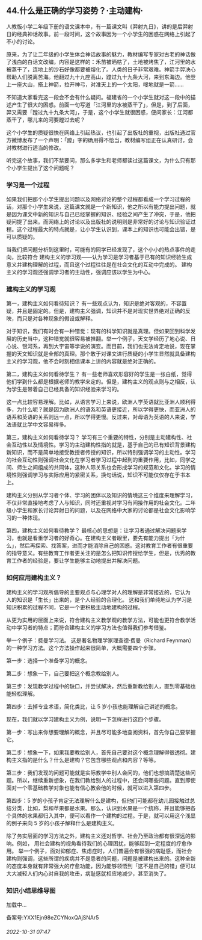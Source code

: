 ## 44.什么是正确的学习姿势？·主动建构·
人教版小学二年级下册的语文课本中，有一篇课文叫《羿射九日》，讲的是后羿射日的经典神话故事。前一段时间，这个故事因为一个小学生的困惑在网络上引起了不小的讨论。



原来，为了让二年级的小学生体会神话故事的魅力，教材编写专家对古老的神话做了浅白的白话文改编，内容是这样的：禾苗被晒枯了，土地被烤焦了，江河里的水被蒸干了，连地上的沙石好像都要被熔化了。人类的日子非常艰难。神箭手羿决心帮助人们脱离苦海。他翻过九十九座高山，蹚过九十九条大河，来到东海边。他登上一座大山，搭上神箭，拉开神弓，对准天上的一个太阳，嗖地就是一箭……



不知道大家看完这一段会不会有什么疑问。福建省的一个小学生就对这一段中的描述产生了很大的困惑。前面一句写道「江河里的水被蒸干了」，但是，到了后面，羿又需要「蹚过九十九条大河」，于是，这个小学生就很困惑，便问家长：江河都蒸干了，哪儿来的河要蹚过去呢？



这个小学生的质疑很快在网络上引起热议，也引起了出版社的重视，出版社通过官方微博发布了一个声明：「蹚」字的确用得不恰当，教材编写组正在认真研讨，会对教材进行适当的修改。



听完这个故事，我们不禁要问，那么多学生和老师都读过这篇课文，为什么只有那个小学生提出了这个问题呢？



### 学习是一个过程


如果我们把那个小学生提出问题以及网络讨论的整个过程都看成一个学习过程的话，对那个小学生来说，这篇课文就是一个新知识，他之所以有能力提出问题，就是因为课文中新的知识与自己已经掌握的知识、经验之间产生了冲突，于是，他把疑问提了出来。而网络上的讨论以及出版社的说明则是非常好的讨论与知识验证过程。这个过程最大的特点就是，让小学生认识到，课本上的知识也可能会出错，是可以质疑的。



当我们把问题分析到这里时，可能有的同学已经发现了，这个小小的热点事件的走向，比较符合
 建构主义的学习观——认为学习是学习者基于已有的知识经验生成意义并建构理解的过程，而且这个过程往往是在社会文化的互动中完成的。
 建构主义的学习观还强调学习者的主动性，强调应该以学生为中心。



### 建构主义的学习观


第一，建构主义如何看待知识？
 有一些观点认为，知识是绝对客观的，不容置疑，并且是固定的。但是，建构主义强调，知识并不是对现实世界绝对正确的反映，而只是对各种现象的假设或解释。



对于知识，我们有时会有一种错觉：现有的科学知识就是真理。但如果回到科学发展的历史当中，这种错觉就很容易被推翻。举一个例子，天文学经历了地心说、日心说、银河系，再到大宇宙等学说的演变。而目前，我们也无法肯定地说，现在掌握的天文知识就是全部的真理。那个敢于对课文进行质疑的小学生显然就具备建构主义的学习观，他不会时刻相信课本上讲的内容就是绝对正确的。



第二，建构主义如何看待学生？
 有一些老师喜欢形容好的学生是一张白纸，觉得他们学到什么都是根据老师的教学来定的。但是，建构主义的观点则与之相反，认为学生是带着自己已经具备的知识经验来学习的。



这一点比较容易理解。比如，从语言学习上来说，欧洲人学英语就比亚洲人顺利得多，为什么呢？就是因为欧洲人的语系和英语更接近，所以学得更快，而亚洲人的语系和英语的关系则远一点，所以学得更慢。反过来，对母语为英语的人来说，学法语就比学中文容易得多。



第三，建构主义如何看待学习？
 学习有三个重要的特性，分别是主动建构性、社会互动性以及情境性。学习的主动建构性指的就是，基于自己的已有知识背景建构新知识，而不是简单地接受教授者传授的知识，所以特别强调学习的主动性。学习的社会互动性则强调社会文化在学习者学习过程中起到的重要作用，比如，同学之间、师生之间组成的共同体，这种人际关系也会形成学习的规范和文化。学习的情境性则强调学习与实际应用的紧密关系，换句话说，知识不可能仅仅存在于书本上。



建构主义分别从学习者个体、学习的团体以及知识的情境这三个维度来理解学习，不仅非常直接地考虑了人与知识，同时还重视对学习有间接作用的社会文化。二年级小学生和家长讨论羿射日的问题，以及在网络中大家的讨论都是社会文化影响学习的一种体现。



第四，建构主义如何看待教学？
 最核心的思想是：让学习者通过解决问题来学习，也就是看重学习者的好奇心。在建构主义者眼里，要先有能力提出「为什么」，然后再探索、找答案，进而才能消除自己的困惑。这对教育工作者有很重要的指导意义。有些教育工作者更关注的是怎么把知识传授给学生，但是，优秀的教育工作者的经验是，要让学生能够主动地提出并解决问题。



### 如何应用建构主义？


建构主义的学习观所倡导的主要观点与心理学对人的理解是非常接近的，它认为
 人的知识是「生长」出来的，是个人经验的合理化。
 这和我们单纯地认为学习是知识积累的过程不同，它是一个更积极主动地建构的过程。



从更为实用的层面上来说，符合建构主义教学观的教学方法，可能也更符合教学活动中学习者的特点；而符合建构主义的学习方法也值得我们参考借鉴。



举一个例子：费曼学习法。
 这是著名物理学家理查德·费曼（Richard Feynman）的一种学习方法。这个方法操作起来很简单，大概需要四个步骤。



第一步：选择一个准备学习的概念。



第二步：想象一下，自己要把这个概念教给别人。



第三步：发现教学过程中的缺口，并尝试解决，然后重新教给别人，直到零基础也能轻松理解。



第四步：去掉专业术语，简化类比，让 5 岁小孩也能理解自己讲述的概念。



现在，我们就以学习建构主义为例，说明一下怎样进行这四个步骤。



第一步：写出来你想要理解的概念，并且尽可能多地查阅资料，首先你自己要掌握它。



第二步：想象一下，如果我要教给别人，首先自己要对这个概念理解得很透彻。建构主义指的是什么？什么是建构？它包含哪些观点和内容？等等。



第三步：我们发现的问题可能就是实际教学中别人会问的，他们也想搞清楚这些问题。所以，继续重新想象，在我们教给别人的过程中，还会问哪些问题。直到即使面对一个零基础教学对象也能有信心教会他的时候，就可以进入第四步。



第四步：5 岁的小孩子肯定无法理解什么是建构，但他们可能都在幼儿园接触过总结分类，比如，梨和苹果都是水果。那么，认识到水果是一个统称，并且能够把各个具体的水果都归入其中，便可以看作一个建构的过程。于是，就可以用这个浅显的例子来向 5 岁的小孩子解释什么是建构主义。



除了务实层面的学习方法之外，建构主义还对哲学、社会乃至政治都有很深远的影响。例如，
 用社会建构的视角看待我们的心理困扰，能够起到一定程度的疗愈作用。
 举一个例子，面对抑郁症、焦虑症时，人们普遍会有很强的病耻感，而社会建构则强调，这些所谓的疾病并不是患者的问题，问题是被建构出来的。这种全新的态度本身就有非常强大的疗愈功能，因为能够领悟到「这不是自己的错」便可以大大减轻人们内心对自我的攻击，病耻感就相应地减少，甚至消失了。



### 知识小结思维导图


![]()加载中...

备案号:YXX1Ejn98eZCYNoxQAjSNAr5


###### 2022-10-31 07:47
